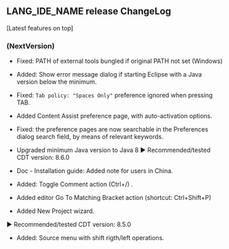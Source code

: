 ## LANG_IDE_NAME release ChangeLog
[Latest features on top]

### (NextVersion)
 * Fixed: PATH of external tools bungled if original PATH not set (Windows) 

 * Added: Show error message dialog if starting Eclipse with a Java version below the minimum.
 * Fixed: `Tab policy: "Spaces Only"` preference ignored when pressing TAB.
 * Added Content Assist preference page, with auto-activation options.
 * Fixed: the preference pages are now searchable in the Preferences dialog search field, by means of relevant keywords.

 * Upgraded minimum Java version to Java 8
  ▶ Recommended/tested CDT version: 8.6.0
  
 * Doc - Installation guide: Added note for users in China.

 * Added: Toggle Comment action (Ctrl+/) .
 * Added editor Go To Matching Bracket action (shortcut: Ctrl+Shift+P)

 * Added New Project wizard.
 
  ▶ Recommended/tested CDT version: 8.5.0
  
 * Added: Source menu with shift rigth/left operations.

  